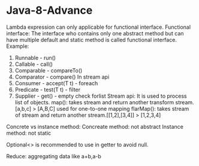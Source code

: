 # Java-8-Advance
Lambda expression can only applicable for functional interface.
Functional interface: The interface who contains only one abstract method but can have multiple default and static method is called functional interface.
Example: 
1. Runnable - run()
2. Callable - call()
3. Comparable - compareTo()
4. Comparator - compare()
In stream api
1. Consumer - accept(T t) - foreach
2. Predicate - test(T t) - filter
3. Supplier - get() - empty check forlist
Stream api: It is used to process list of objects.
map(): takes stream and return another transform stream.[a,b,c] > [A,B,C] used for one-to-one mapping
flarMap(): takes stream of stream and return another stream.[[1,2],[3,4]] > [1,2,3,4]

Concrete vs instance method:
Concreate method: not abstract
Instance method: not static

Optional<> is recommended to use in getter to avoid null.

Reduce: aggregating data like a+b,a-b




